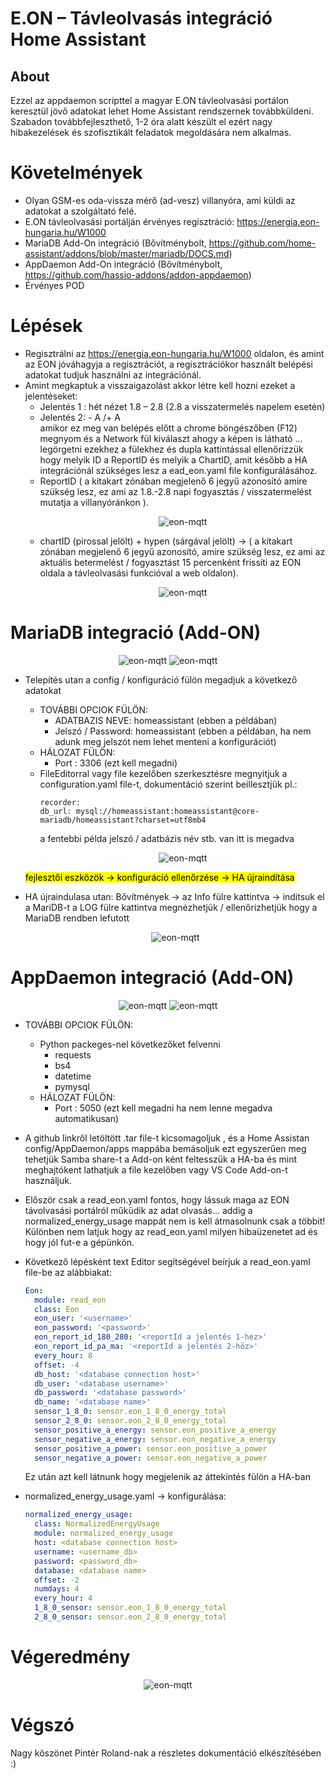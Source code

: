 # E.ON – Távleolvasás integráció Home Assistant

## About

Ezzel az appdaemon scripttel a magyar E.ON távleolvasási portálon keresztül jövő adatokat lehet Home Assistant rendszernek továbbküldeni.
Szabadon továbbfejleszthető, 1-2 óra alatt készült el ezért nagy hibakezelések és szofisztikált feladatok megoldására nem alkalmas.

# Követelmények

* Olyan GSM-es oda-vissza mérő (ad-vesz) villanyóra, ami küldi az adatokat a szolgáltató felé.
* E.ON távleolvasási portálján érvényes regisztráció: https://energia.eon-hungaria.hu/W1000
* MariaDB Add-On integráció (Bővítménybolt, https://github.com/home-assistant/addons/blob/master/mariadb/DOCS.md)
* AppDaemon Add-On integráció (Bővítménybolt, https://github.com/hassio-addons/addon-appdaemon)
* Érvényes POD

# Lépések
* Regisztrálni az https://energia.eon-hungaria.hu/W1000 oldalon, és amint az EON jóváhagyja a regisztrációt, a regisztrációkor használt belépési adatokat tudjuk használni az integrációnál.
* Amint megkaptuk a visszaigazolást akkor létre kell hozni ezeket a jelentéseket:
  * Jelentés 1 : hét nézet 1.8 – 2.8 (2.8 a visszatermelés napelem esetén)
  * Jelentés 2: - A /+ A  
  amikor ez meg van belépés előtt a chrome böngészőben (F12) megnyom és a Network fül kiválaszt ahogy a képen is látható ... legörgetni ezekhez a fülekhez és dupla kattintással ellenőrizzük hogy melyik ID a ReportID és melyik a ChartID, amit később a HA integrációnál szükséges lesz a ead_eon.yaml file konfigurálásához.
  * ReportID ( a kitakart zónában megjelenő 6 jegyű azonosító amire szükség lesz, ez ami az 1.8.-2.8 napi fogyasztás / visszatermelést mutatja a villanyóránkon ).
    <p align="center">    
            <img src="https://github.com/amargo/appdeamon-scripts/raw/main/eon/img/eon_jelentes_1_2.jpg" alt="eon-mqtt">
        <br>
    </p>
  * chartID (pirossal jelölt) + hypen (sárgával jelölt) -> ( a kitakart zónában megjelenő 6 jegyű azonosító, amire szükség lesz, ez ami az aktuális betermelést / fogyasztást 15 percenként frissíti az EON oldala a távleolvasási funkcióval a web oldalon).
    <p align="center">    
            <img src="https://github.com/amargo/appdeamon-scripts/raw/main/eon/img/eon_jelentes.jpg" alt="eon-mqtt">
        <br>
    </p>

# MariaDB integració (Add-ON)

  <p align="center">    
          <img src="https://github.com/amargo/appdeamon-scripts/raw/main/eon/img/mariaDB.jpg" alt="eon-mqtt">
          <img src="https://github.com/amargo/appdeamon-scripts/raw/main/eon/img/mariaDB_config.jpg" alt="eon-mqtt">
      <br>
  </p>

* Telepítés utan a config / konfiguráció fülön megadjuk a következő adatokat
  * TOVÁBBI OPCIOK FÜLÖN:
    * ADATBAZIS NEVE: homeassistant (ebben a példában)
    * Jelszó / Password: homeassistant (ebben a példában, ha nem adunk meg jelszót nem lehet menteni a konfigurációt)
  * HÁLOZAT FÜLÖN:
    * Port : 3306 (ezt kell megadni)
  * FileEditorral vagy file kezelőben szerkesztésre megnyitjuk a configuration.yaml file-t, dokumentáció szerint beillesztjük pl.: 
    ```
    recorder:
    db_url: mysql://homeassistant:homeassistant@core-mariadb/homeassistant?charset=utf8mb4
    ```
    a fentebbi példa jelszó / adatbázis név stb. van itt is megadva
      <p align="center">    
              <img src="https://github.com/amargo/appdeamon-scripts/raw/main/eon/img/ha_recorder.jpg" alt="eon-mqtt">
          <br>
      </p>

  <mark>
  fejlesztői eszközök -> konfiguráció ellenőrzése -> HA újraindítása
  </mark>
  
* HA újraindulasa utan:
  Bővítmények -> az Info fülre kattintva -> inditsuk el a MariDB-t a LOG fülre kattintva megnézhetjük / ellenőrizhetjük hogy a MariaDB rendben lefutott
    <p align="center">    
            <img src="https://github.com/amargo/appdeamon-scripts/raw/main/eon/img/mariaDB_log.jpg" alt="eon-mqtt">
        <br>
    </p>    

# AppDaemon integració (Add-ON)

  <p align="center">    
          <img src="https://github.com/amargo/appdeamon-scripts/raw/main/eon/img/appdaemon.jpg" alt="eon-mqtt">
          <img src="https://github.com/amargo/appdeamon-scripts/raw/main/eon/img/appdaemon_config.jpg" alt="eon-mqtt">
      <br>
  </p>

* TOVÁBBI OPCIOK FÜLÖN:
  * Python packeges-nel következőket felvenni
    * requests
    * bs4
    * datetime
    * pymysql
  * HÁLOZAT FÜLÖN:
    * Port : 5050 (ezt kell megadni ha nem lenne megadva automatikusan)
* A github linkről letöltött .tar file-t kicsomagoljuk , és a Home Assistan config/AppDaemon/apps mappába bemásoljuk ezt egyszerűen meg tehetjük Samba share-t a Add-on ként feltesszük a HA-ba és mint meghajtókent lathatjuk a file kezelőben vagy VS Code Add-on-t használjuk.
* Először  csak a read_eon.yaml fontos, hogy lássuk maga az EON távolvasási portálról műküdik az adat olvasás... addig a normalized_energy_usage mappát nem is kell átmasolnunk csak a többit! Különben nem latjuk hogy az read_eon.yaml milyen hibaüzenetet ad és hogy jól fut-e a gépünkön.
* Következő lépésként text Editor segítségével beírjuk a read_eon.yaml file-be az alábbiakat:
  ```yaml
  Eon:
    module: read_eon
    class: Eon
    eon_user: '<username>'
    eon_password: '<password>'
    eon_report_id_180_280: '<reportId a jelentés 1-hez>'
    eon_report_id_pa_ma: '<reportId a jelentés 2-höz>'
    every_hour: 8
    offset: -4
    db_host: '<database connection host>'
    db_user: '<database username>'
    db_password: '<database password>'
    db_name: '<database name>'
    sensor_1_8_0: sensor.eon_1_8_0_energy_total
    sensor_2_8_0: sensor.eon_2_8_0_energy_total
    sensor_positive_a_energy: sensor.eon_positive_a_energy
    sensor_negative_a_energy: sensor.eon_negative_a_energy
    sensor_positive_a_power: sensor.eon_positive_a_power
    sensor_negative_a_power: sensor.eon_negative_a_power 
  ```
  Ez után azt kell látnunk hogy megjelenik az áttekintés fülön a HA-ban

* normalized_energy_usage.yaml -> konfigurálása:
  ```yaml
  normalized_energy_usage:
    class: NormalizedEnergyUsage
    module: normalized_energy_usage
    host: <database connection host>
    username: <username_db>
    password: <password_db>
    database: <database name>
    offset: -2
    numdays: 4
    every_hour: 4
    1_8_0_sensor: sensor.eon_1_8_0_energy_total
    2_8_0_sensor: sensor.eon_2_8_0_energy_total
  ```  
# Végeredmény
<p align="center">    
        <img src="https://github.com/amargo/appdeamon-scripts/raw/main/eon/img/ha_energy.jpg" alt="eon-mqtt">
    <br>
</p>

# Végszó
Nagy köszönet Pintér Roland-nak a részletes dokumentáció elkészítésében :)
